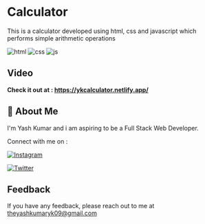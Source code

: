 # Calculator

This is a calculator developed using html, css and javascript which performs simple arithmetic operations

![html](https://user-images.githubusercontent.com/109405477/193323207-87346e49-791a-4c7b-a9cd-26aec55d5f1f.svg) ![css](https://user-images.githubusercontent.com/109405477/193323244-ffa3a02a-584d-4fe3-a861-827a0202818c.svg) ![js](https://user-images.githubusercontent.com/109405477/193323275-7ff8faa7-26e3-4942-8b57-b6e9ed660cd3.svg)

## Video

**Check it out at : https://ykcalculator.netlify.app/**

## 🚀 About Me

I'm Yash Kumar and i am aspiring to be a Full Stack Web Developer.

Connect with me on :

[![Instagram](https://img.shields.io/badge/Instagram-%23E4405F.svg?style=for-the-badge&logo=Instagram&logoColor=white)](https://www.instagram.com/theyash_yk09/)

[![Twitter](https://img.shields.io/badge/Twitter-%231DA1F2.svg?style=for-the-badge&logo=Twitter&logoColor=white)](https://www.twitter.com/theyash_yk09/)

## Feedback

If you have any feedback, please reach out to me at theyashkumaryk09@gmail.com
